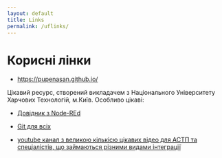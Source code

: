 ```yaml
---
layout: default
title: Links
permalink: /uflinks/
---
```



# Корисні лінки

* https://pupenasan.github.io/

Цікавий ресурс, створений викладачем з Національного Університету Харчових Технологій, м.Київ.
Особливо цікаві:

* [Довідник з Node-REd](https://pupenasan.github.io/NodeREDGuidUKR/)

* [Git для всіх](https://pupenasan.github.io/Git4All/)

* [youtube канал з великою кількісю цікавих відео для  АСТП та спеціалістів, що займаються різними видами інтеграції](https://www.youtube.com/c/OleksandrPupena)